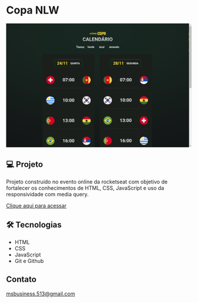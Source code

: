 # Copa NLW

![preview](./.github/preview-desktop.png) 

## 💻 Projeto 

Projeto construído no evento online da rocketseat com objetivo de fortalecer os conhecimentos de HTML, CSS, JavaScript e uso da responsividade com media query.

[Clique aqui para acessar](https://nlw-copa-puce.vercel.app/)

## 🛠️ Tecnologias
- HTML 
- CSS
- JavaScript
- Git e Github

## Contato

msbusiness.513@gmail.com
